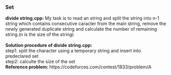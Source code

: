 <h3>Set</h3>
<b>divide string.cpp: </b>My task is to read an string and split the string into n-1 string which contains consecutive caracter from the main string, remove the newly generated duplicate string and calculate the number of remaining string.(n is the size of the string) <br><br>
<b>Solution procedure of divide string.cpp: </b><br>
step1: split the character using a temporary string and insert into predeclared set<br>
step2: calculte the size of the set<br>
<b>Reference problem: </b>https://codeforces.com/contest/1833/problem/A
